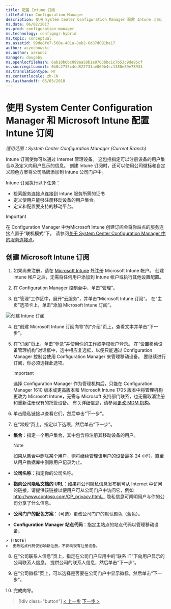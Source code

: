 ```yaml
---
title: 配置 Intune 订阅
titleSuffix: Configuration Manager
description: 使用 System Center Configuration Manager 配置 Intune 订阅。
ms.date: 06/02/2017
ms.prod: configuration-manager
ms.technology: configmgr-hybrid
ms.topic: conceptual
ms.assetid: 99de8fe7-560e-401a-8ab2-6d87d091be17
author: aczechowski
ms.author: aaroncz
manager: dougeby
ms.openlocfilehash: 6ab10b0bc099aa58b1a0703bbc1c7b53c9de85cf
ms.sourcegitcommit: 0b0c2735c4ed822731ae069b4cc1380e89e78933
ms.translationtype: HT
ms.contentlocale: zh-CN
ms.lasthandoff: 05/03/2018
---
```

# <a name="configure-your-intune-subscription-with-system-center-configuration-manager-and-microsoft-intune"></a>使用 System Center Configuration Manager 和 Microsoft Intune 配置 Intune 订阅

*适用范围：System Center Configuration Manager (Current Branch)*

Intune 订阅使你可以通过 Internet 管理设备。 这包括指定可以注册设备的用户集合以及定义向用户显示的信息。 创建 Intune 订阅时，还可以使用公司徽标和自定义颜色方案将公司品牌添加到 Intune 公司门户中。

Intune 订阅执行以下任务：

-   检索服务连接点连接到 Intune 服务所需的证书
-   定义使用户能够注册移动设备的用户集合。
-   定义和配置要支持的移动平台。

> [!IMPORTANT]
>  在 Configuration Manager 中为Microsoft Intune 创建订阅会将你站点的服务连接点置于“联机模式”下。 请参阅[关于 System Center Configuration Manager 中的服务连接点](../../core/servers/deploy/configure/about-the-service-connection-point.md)。

## <a name="to-create-the-microsoft-intune-subscription"></a>创建 Microsoft Intune 订阅

1.  如果尚未注册，请在 [Microsoft Intune](http://go.microsoft.com/fwlink/?LinkID=258216) 处注册 Microsoft Intune 帐户。  创建 Intune 帐户之后，无需将任何用户添加到 Intune 帐户或执行其他设置配置。

2.  在 Configuration Manager 控制台中，单击“管理”。

3.  在“管理”工作区中，展开“云服务”，并单击“Microsoft Intune 订阅”。 在“主页”选项卡上，单击“添加 Microsoft Intune 订阅”。

![创建 Intune 订阅](../media/mdm-set-intune.png)

4.  在“创建 Microsoft Intune 订阅向导”的“介绍”页上，查看文本并单击“下一步”。

5.  在“订阅”页上，单击“登录”并使用你的工作或学校帐户登录。 在“设置移动设备管理机构”对话框中，选中相应复选框，以便只能通过 Configuration Manager 控制台使用 Configuration Manager 来管理移动设备。 要继续进行订阅，你必须选择此选项。

    > [!IMPORTANT]
    >  选择 Configuration Manager 作为管理机构后，只能在 Configuration Manager 1610 版本或更高版本和 Microsoft Intune 1705 版本中将管理机构更改为 Microsoft Intune，无需与 Microsoft 支持部门联系，也无需取消注册和重新注册现有的托管设备。 有关详细信息，请参阅[更改 MDM 机构](/sccm/mdm/deploy-use/change-mdm-authority)。

6.  单击隐私链接以查看它们，然后单击“下一步”。

7.  在“常规”页上，指定以下选项，然后单击“下一步”。

  -   **集合**：指定一个用户集合，其中包含将注册其移动设备的用户。

      > [!NOTE]
      >  如果从集合中删除某个用户，则将继续管理该用户的设备最多 24 小时，直至从用户数据库中删除用户记录为止。

  -   **公司名称**：指定你的公司名称。

  -   **指向公司隐私文档的 URL**：如果将公司隐私信息发布到可从 Internet 中访问的链接，请提供该链接以便用户可从公司门户中访问它，例如 http://www.contoso.com/CP_privacy.html。 隐私信息可阐明用户与你的公司分享了什么信息。

  -   **公司门户的配色方案**：（可选）更改公司门户的默认颜色（蓝色）。

  -   **Configuration Manager 站点代码**：指定主站点的站点代码以管理移动设备。

    > [!NOTE]
    >  更改站点代码仅影响新注册，不影响现有注册设备。

8.  在“公司联系人信息”页上，指定在公司门户应用中的“联系 IT”下向用户显示的公司联系人信息。 提供公司的联系人信息，然后单击“下一步”。

9. 在“公司徽标”页上，可以选择是否要在公司门户中显示徽标，然后单击“下一步”。

10. 完成向导。

> [!div class="button"]
[< 上一步](confirm-dns.md)  [下一步 >](terms-and-conditions.md)
